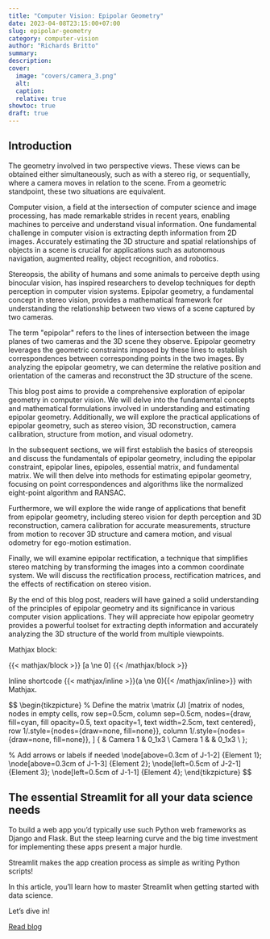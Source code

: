 ```yaml
---
title: "Computer Vision: Epipolar Geometry"
date: 2023-04-08T23:15:00+07:00
slug: epipolar-geometry
category: computer-vision
author: "Richards Britto"
summary:
description: 
cover:
  image: "covers/camera_3.png"
  alt:
  caption: 
  relative: true
showtoc: true
draft: true
---
```


## Introduction

 The geometry involved in two perspective views. These views can be obtained either simultaneously, such as with a stereo rig, or sequentially, where a camera moves in relation to the scene. From a geometric standpoint, these two situations are equivalent.

Computer vision, a field at the intersection of computer science and image processing, has made remarkable strides in recent years, enabling machines to perceive and understand visual information. One fundamental challenge in computer vision is extracting depth information from 2D images. Accurately estimating the 3D structure and spatial relationships of objects in a scene is crucial for applications such as autonomous navigation, augmented reality, object recognition, and robotics.

Stereopsis, the ability of humans and some animals to perceive depth using binocular vision, has inspired researchers to develop techniques for depth perception in computer vision systems. Epipolar geometry, a fundamental concept in stereo vision, provides a mathematical framework for understanding the relationship between two views of a scene captured by two cameras.

The term "epipolar" refers to the lines of intersection between the image planes of two cameras and the 3D scene they observe. Epipolar geometry leverages the geometric constraints imposed by these lines to establish correspondences between corresponding points in the two images. By analyzing the epipolar geometry, we can determine the relative position and orientation of the cameras and reconstruct the 3D structure of the scene.

This blog post aims to provide a comprehensive exploration of epipolar geometry in computer vision. We will delve into the fundamental concepts and mathematical formulations involved in understanding and estimating epipolar geometry. Additionally, we will explore the practical applications of epipolar geometry, such as stereo vision, 3D reconstruction, camera calibration, structure from motion, and visual odometry.

In the subsequent sections, we will first establish the basics of stereopsis and discuss the fundamentals of epipolar geometry, including the epipolar constraint, epipolar lines, epipoles, essential matrix, and fundamental matrix. We will then delve into methods for estimating epipolar geometry, focusing on point correspondences and algorithms like the normalized eight-point algorithm and RANSAC.

Furthermore, we will explore the wide range of applications that benefit from epipolar geometry, including stereo vision for depth perception and 3D reconstruction, camera calibration for accurate measurements, structure from motion to recover 3D structure and camera motion, and visual odometry for ego-motion estimation.

Finally, we will examine epipolar rectification, a technique that simplifies stereo matching by transforming the images into a common coordinate system. We will discuss the rectification process, rectification matrices, and the effects of rectification on stereo vision.

By the end of this blog post, readers will have gained a solid understanding of the principles of epipolar geometry and its significance in various computer vision applications. They will appreciate how epipolar geometry provides a powerful toolset for extracting depth information and accurately analyzing the 3D structure of the world from multiple viewpoints.

Mathjax block:

{{< mathjax/block >}}
\[a \ne 0\]
{{< /mathjax/block >}}

Inline shortcode {{< mathjax/inline >}}\(a \ne 0\){{< /mathjax/inline>}} with Mathjax.

$$
\begin{tikzpicture}
  % Define the matrix
  \matrix (J) [matrix of nodes, nodes in empty cells,
               row sep=0.5cm, column sep=0.5cm,
               nodes={draw, fill=cyan, fill opacity=0.5, text opacity=1, text width=2.5cm, text centered},
               row 1/.style={nodes={draw=none, fill=none}},
               column 1/.style={nodes={draw=none, fill=none}},
               ] {
    & Camera 1 & 0\_1x3 \\
    Camera 1 & & 0\_1x3 \\
  };
  
  % Add arrows or labels if needed
  \node[above=0.3cm of J-1-2] {Element 1};
  \node[above=0.3cm of J-1-3] {Element 2};
  \node[left=0.5cm of J-2-1] {Element 3};
  \node[left=0.5cm of J-1-1] {Element 4};
\end{tikzpicture}
$$

## The essential Streamlit for all your data science needs

To build a web app you’d typically use such Python web frameworks as Django and Flask. But the steep learning curve and the big time investment for implementing these apps present a major hurdle.

Streamlit makes the app creation process as simple as writing Python scripts!

In this article, you’ll learn how to master Streamlit when getting started with data science.

Let’s dive in!

[Read blog](https://blog.streamlit.io/how-to-master-streamlit-for-data-science/)